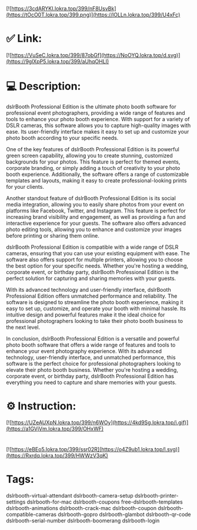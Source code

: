 [![https://3cdARYKI.lokra.top/399/nF8UsvBk](https://tOcO0T.lokra.top/399.png)](https://lOLLn.lokra.top/399/U4xFc)
# ✅ Link:
[![https://VuSeC.lokra.top/399/87obGf](https://NoOYQ.lokra.top/d.svg)](https://9glXpP5.lokra.top/399/aUhqOHLI)
# 💻 Description:
dslrBooth Professional Edition is the ultimate photo booth software for professional event photographers, providing a wide range of features and tools to enhance your photo booth experience. With support for a variety of DSLR cameras, this software allows you to capture high-quality images with ease. Its user-friendly interface makes it easy to set up and customize your photo booth according to your specific needs.

One of the key features of dslrBooth Professional Edition is its powerful green screen capability, allowing you to create stunning, customized backgrounds for your photos. This feature is perfect for themed events, corporate branding, or simply adding a touch of creativity to your photo booth experience. Additionally, the software offers a range of customizable templates and layouts, making it easy to create professional-looking prints for your clients.

Another standout feature of dslrBooth Professional Edition is its social media integration, allowing you to easily share photos from your event on platforms like Facebook, Twitter, and Instagram. This feature is perfect for increasing brand visibility and engagement, as well as providing a fun and interactive experience for your guests. The software also offers advanced photo editing tools, allowing you to enhance and customize your images before printing or sharing them online.

dslrBooth Professional Edition is compatible with a wide range of DSLR cameras, ensuring that you can use your existing equipment with ease. The software also offers support for multiple printers, allowing you to choose the best option for your specific needs. Whether you're hosting a wedding, corporate event, or birthday party, dslrBooth Professional Edition is the perfect solution for capturing and sharing memories with your guests.

With its advanced technology and user-friendly interface, dslrBooth Professional Edition offers unmatched performance and reliability. The software is designed to streamline the photo booth experience, making it easy to set up, customize, and operate your booth with minimal hassle. Its intuitive design and powerful features make it the ideal choice for professional photographers looking to take their photo booth business to the next level.

In conclusion, dslrBooth Professional Edition is a versatile and powerful photo booth software that offers a wide range of features and tools to enhance your event photography experience. With its advanced technology, user-friendly interface, and unmatched performance, this software is the perfect choice for professional photographers looking to elevate their photo booth business. Whether you're hosting a wedding, corporate event, or birthday party, dslrBooth Professional Edition has everything you need to capture and share memories with your guests.

# ⚙️ Instruction:
[![https://UZeAUXpN.lokra.top/399/n6WOy](https://4kd9Sg.lokra.top/i.gif)](https://a1GVjVm.lokra.top/399/OHxWF)
#
[![https://eBEo5.lokra.top/399/ssr02R](https://o4Z9ub1.lokra.top/l.svg)](https://Rxrdq.lokra.top/399/HWWzV3qK)
# Tags:
dslrbooth-virtual-attendant dslrbooth-camera-setup dslrbooth-printer-settings dslrbooth-for-mac dslrbooth-coupons free-dslrbooth-templates dslrbooth-animations dslrbooth-crack-mac dslrbooth-coupon dslrbooth-compatible-cameras dslrbooth-gopro dslrbooth-glambot dslrbooth-qr-code dslrbooth-serial-number dslrbooth-boomerang dslrbooth-login





